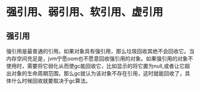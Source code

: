 # 强引用、弱引用、软引用、虚引用

## 强引用
强引用是最普通的引用。如果对象具有强引用，那么垃圾回收其绝不会回收它。当内存空间充足是，jvm宁愿oom也不愿意回收强引用的对象。如果强引用的对象不使用时，需要将它弱化从而使gc能回收它，比如显示的将它置为null,或者让它超出对象的生命周期范围，那么gc就认为该对象不存在引用，这时就能回收了，具体什么时候回收就要取决于gc算法。